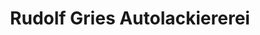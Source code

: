 ---
title: "Rudolf Gries Autolackiererei"
url: /landau-in-der-pfalz/rudolf-gries-autolackiererei/
shop: Autowerkstatt
---
